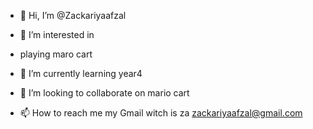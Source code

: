 
- 👋 Hi, I’m @Zackariyaafzal
- 👀 I’m interested in
- playing maro cart
- 🌱 I’m currently learning year4
- 💞️ I’m looking to collaborate on mario cart
  
- 📫 How to reach me my Gmail witch is za zackariyaafzal@gmail.com 

<!---
Zackariyaafzal/Zackariyaafzal is a ✨ special ✨ repository because its `README.md` (this file) appears on your GitHub profile.
You can click the Preview link to take a look at your changes.
--->
